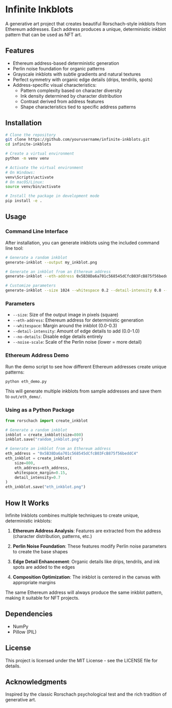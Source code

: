 # Infinite Inkblots

A generative art project that creates beautiful Rorschach-style inkblots from Ethereum addresses. Each address produces a unique, deterministic inkblot pattern that can be used as NFT art.

## Features

- Ethereum address-based deterministic generation
- Perlin noise foundation for organic patterns
- Grayscale inkblots with subtle gradients and natural textures
- Perfect symmetry with organic edge details (drips, tendrils, spots)
- Address-specific visual characteristics:
  - Pattern complexity based on character diversity
  - Ink density determined by character distribution
  - Contrast derived from address features
  - Shape characteristics tied to specific address patterns

## Installation

```bash
# Clone the repository
git clone https://github.com/yourusername/infinite-inkblots.git
cd infinite-inkblots

# Create a virtual environment
python -m venv venv

# Activate the virtual environment
# On Windows:
venv\Scripts\activate
# On macOS/Linux:
source venv/bin/activate

# Install the package in development mode
pip install -e .
```

## Usage

### Command Line Interface

After installation, you can generate inkblots using the included command line tool:

```bash
# Generate a random inkblot
generate-inkblot --output my_inkblot.png

# Generate an inkblot from an Ethereum address
generate-inkblot --eth-address 0x5B38Da6a701c568545dCfcB03FcB875f56beddC4

# Customize parameters
generate-inkblot --size 1024 --whitespace 0.2 --detail-intensity 0.8 --eth-address 0x742d35Cc6634C0532925a3b844Bc454e4438f44e
```

### Parameters

- `--size`: Size of the output image in pixels (square)
- `--eth-address`: Ethereum address for deterministic generation
- `--whitespace`: Margin around the inkblot (0.0-0.3)
- `--detail-intensity`: Amount of edge details to add (0.0-1.0)
- `--no-details`: Disable edge details entirely
- `--noise-scale`: Scale of the Perlin noise (lower = more detail)

### Ethereum Address Demo

Run the demo script to see how different Ethereum addresses create unique patterns:

```bash
python eth_demo.py
```

This will generate multiple inkblots from sample addresses and save them to `out/eth_demo/`.

### Using as a Python Package

```python
from rorschach import create_inkblot

# Generate a random inkblot
inkblot = create_inkblot(size=800)
inkblot.save("random_inkblot.png")

# Generate an inkblot from an Ethereum address
eth_address = "0x5B38Da6a701c568545dCfcB03FcB875f56beddC4"
eth_inkblot = create_inkblot(
    size=800,
    eth_address=eth_address,
    whitespace_margin=0.15,
    detail_intensity=0.7
)
eth_inkblot.save("eth_inkblot.png")
```

## How It Works

Infinite Inkblots combines multiple techniques to create unique, deterministic inkblots:

1. **Ethereum Address Analysis**: Features are extracted from the address (character distribution, patterns, etc.)

2. **Perlin Noise Foundation**: These features modify Perlin noise parameters to create the base shapes

3. **Edge Detail Enhancement**: Organic details like drips, tendrils, and ink spots are added to the edges

4. **Composition Optimization**: The inkblot is centered in the canvas with appropriate margins

The same Ethereum address will always produce the same inkblot pattern, making it suitable for NFT projects.

## Dependencies

- NumPy
- Pillow (PIL)

## License

This project is licensed under the MIT License - see the LICENSE file for details.

## Acknowledgments

Inspired by the classic Rorschach psychological test and the rich tradition of generative art.
